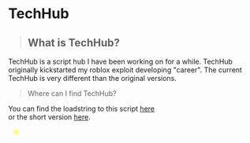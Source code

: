 # TechHub 

> ## What is TechHub?

TechHub is a script hub I have been working on for a while. 
TechHub originally kickstarted my roblox exploit developing "career". 
The current TechHub is very different than the original versions.

> Where can I find TechHub?

You can find the loadstring to this script [here](script/loadstring.lua)<br>
                      or the short version [here](script/short%20loadstring.lua).

<p style = 'color: yellow;margin-left: 10px;'>hi</p>
